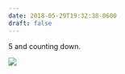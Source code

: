 ```yaml
---
date: 2018-05-29T19:32:38-0600
draft: false
---
```


5 and counting down.

![](/images/2018/58231bfaca.jpg)


